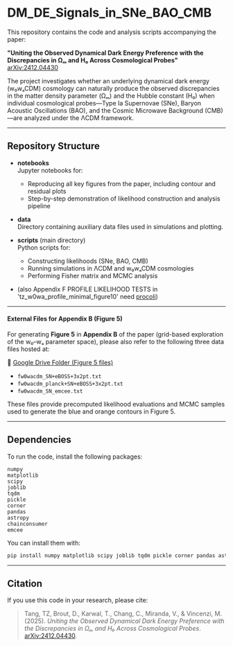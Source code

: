 # DM_DE_Signals_in_SNe_BAO_CMB

This repository contains the code and analysis scripts accompanying the paper:

**"Uniting the Observed Dynamical Dark Energy Preference with the Discrepancies in Ωₘ and H₀ Across Cosmological Probes"**  
[arXiv:2412.04430](https://arxiv.org/abs/2412.04430)

The project investigates whether an underlying dynamical dark energy (w₀wₐCDM) cosmology can naturally produce the observed discrepancies in the matter density parameter (Ωₘ) and the Hubble constant (H₀) when individual cosmological probes—Type Ia Supernovae (SNe), Baryon Acoustic Oscillations (BAO), and the Cosmic Microwave Background (CMB)—are analyzed under the ΛCDM framework.

---

## Repository Structure

- **notebooks**  
  Jupyter notebooks for:
  - Reproducing all key figures from the paper, including contour and residual plots
  - Step-by-step demonstration of likelihood construction and analysis pipeline

- **data**  
  Directory containing auxiliary data files used in simulations and plotting.

- **scripts** (main directory)  
  Python scripts for:
  - Constructing likelihoods (SNe, BAO, CMB)
  - Running simulations in ΛCDM and w₀wₐCDM cosmologies
  - Performing Fisher matrix and MCMC analysis
  
- (also Appendix F PROFILE LIKELIHOOD TESTS in 'tz_w0wa_profile_minimal_figure10' need [procoli](https://github.com/tkarwal/procoli))

---

#### External Files for Appendix B (Figure 5)

For generating **Figure 5** in **Appendix B** of the paper (grid-based exploration of the w₀–wₐ parameter space), please also refer to the following three data files hosted at:

🔗 [Google Drive Folder (Figure 5 files)](https://drive.google.com/drive/folders/1AYAAuGNDkOIizO1JJkExIObTxeTr0zRL?usp=sharing)

- `fw0wacdm_SN+eBOSS+3x2pt.txt`
- `fw0wacdm_planck+SN+eBOSS+3x2pt.txt`
- `fw0wacdm_SN_emcee.txt`

These files provide precomputed likelihood evaluations and MCMC samples used to generate the blue and orange contours in Figure 5.

---

## Dependencies

To run the code, install the following packages:

```
numpy
matplotlib
scipy
joblib
tqdm
pickle
corner
pandas
astropy
chainconsumer
emcee
```

You can install them with:

```bash
pip install numpy matplotlib scipy joblib tqdm pickle corner pandas astropy chainconsumer emcee
```

---

## Citation

If you use this code in your research, please cite:

> Tang, TZ, Brout, D., Karwal, T., Chang, C., Miranda, V., & Vincenzi, M. (2025). *Uniting the Observed Dynamical Dark Energy Preference with the Discrepancies in Ωₘ and H₀ Across Cosmological Probes*. [arXiv:2412.04430](https://arxiv.org/abs/2412.04430).

